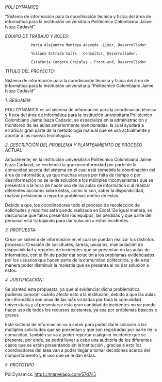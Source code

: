 *POLI DYNAMICS*

“Sistema de información para la coordinación técnica y física del área
de informática para la institución universitaria Politécnico Colombiano Jaime Isaza Cadavid”

*EQUIPO DE TRABAJO Y ROLES:*

				Maria Alejandra Montoya Acevedo -Lider, Desarrollador.

				Yuliana Estrada Calle - Consultor, Desarrollador.

				Estafanía Congote Grajales - Front-end, Desarrollador.


*TÍTULO DEL PROYECTO:* 

Sistema de información para la coordinación técnica y física del área de informática para la instituciòn universitaria “Politécnico Colombiano Jaime Isaza Cadavid”

*1.	RESUMEN:*

POLI DYNAMICS es un sistema de información para la coordinación técnica y física del área de informática para la institución universitaria Politécnico Colombiano Jaime Isaza Cadavid, se especializa en la administración y monitoreo de las aulas anteriormente mencionadas, la cual ayudará a erradicar gran parte de la metodología manual que se usa actualmente y aportar a las nuevas tecnologías.

*2. DESCRIPCIÓN DEL PROBLEMA Y PLANTEAMIENTO DE PROCESO ACTUAL:*

Actualmente, en la institución universitaria Politécnico Colombiano Jaime Isaza Cadavid, se evidenció la gran inconformidad por parte de la comunidad acerca del sistema en el cual está sometido la coordinación del área de informática, ya que muchas veces por falta de tiempo o por desinformación no se le da solución a los múltiples inconvenientes que se presentan a la hora de hacer uso  de las aulas de informática o al realizar diferentes acciones sobre estas, como lo son, saber la disponibilidad, realizar préstamos o reportar problemas dentro de estas. 

Debido a que, los coordinadores todo el proceso de recolección de solicitudes y reportes está siendo realizada en Excel. De igual manera, se desconoce qué fallas presentan los equipos, las pérdidas y que parte del personal está trabajando para dar solución a estos incidentes.

*3. PROPUESTA:*

Crear un sistema de información en el cual se puedan realizar los distintos procesos: Creación de solicitudes, tareas, usuarios, manipulación de disponibilidad y reportes de incidentes que se presentan en las aulas de informática, con el fin de poder dar solución a los problemas evidenciados por los usuarios que hacen parte de la comunidad politécnica, y de esta manera poder disminuir la molestia que se presenta al no dar solución a estos.

*4. JUSTIFICACIÓN:*

Se planteó esta propuesta, ya que al evidenciar dicha problemática pudimos conocer cuánto afecta esto a la institución, debido a que las aulas de informática son unas de las más visitadas por toda la comunidad universitaria y al presentarse esta gran cantidad de incidentes no se puede hacer uso de todos los recursos existentes, ya sea por problemas básicos o graves. 

Este sistema de información va a servir para poder darle solución a las múltiples solicitudes que se presentan y que son registradas por parte de la comunidad, también se va a poder reportar cualquier incidente que se presente, por ende,  se  podrá llevar a cabo una auditoría de los diferentes casos que se están presentando en la institución , gracias a esto los coordinadores del área van a poder llegar a tomar decisiones acerca del comportamiento y el uso que se le dan estas.

*5. PROTOTIPO*

PoliDynamics: https://marvelapp.com/57d7ji5

